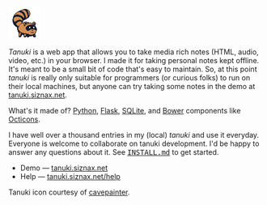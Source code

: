 ![icon](https://raw.githubusercontent.com/siznax/tanuki/master/static/tanuki.png)

_Tanuki_ is a web app that allows you to take media rich notes (HTML,
audio, video, etc.) in your browser. I made it for taking personal
notes kept offline. It's meant to be a small bit of code that's easy
to maintain. So, at this point _tanuki_ is really only suitable
for programmers (or curious folks) to run on their local machines, but
anyone can try taking some notes in the demo at
[tanuki.siznax.net](http://tanuki.siznax.net/).

What's it made of? 
[Python](https://python.org),
[Flask](http://flask.pocoo.org/),
[SQLite](http://www.sqlite.org/),
and [Bower](http://bower.io/) components like
[Octicons](https://octicons.github.com/).

I have well over a thousand entries in my (local) _tanuki_ and use it 
everyday. Everyone is welcome to collaborate on tanuki development. I'd
be happy to answer any questions about it. See 
<tt>[INSTALL.md](https://github.com/siznax/tanuki/blob/master/INSTALL.md)</tt>
to get started. 

* Demo &mdash; [tanuki.siznax.net](http://tanuki.siznax.net/)
* Help &mdash; [tanuki.siznax.net/help](http://tanuki.siznax.net/help)


Tanuki icon courtesy of
[cavepainter](http://artrelatedblog.wordpress.com/2012/08/06/new-pixel-art-avatar/). 
